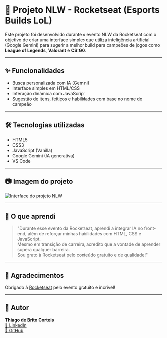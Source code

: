 # 🚀 Projeto NLW - Rocketseat (Esports Builds LoL)

Este projeto foi desenvolvido durante o evento NLW da Rocketseat com o objetivo de criar uma interface simples que utiliza inteligência artificial (Google Gemini) para sugerir a melhor build para campeões de jogos como **League of Legends**, **Valorant** e **CS:GO**. 

---

## ✨ Funcionalidades

- Busca personalizada com IA (Gemini)
- Interface simples em HTML/CSS
- Interação dinâmica com JavaScript
- Sugestão de itens, feitiços e habilidades com base no nome do campeão

---

## 🛠️ Tecnologias utilizadas

- HTML5
- CSS3
- JavaScript (Vanilla)
- Google Gemini (IA generativa)
- VS Code

---

## 📷 Imagem do projeto

![Interface do projeto NLW](image.png)

---

## 🧠 O que aprendi

> "Durante esse evento da Rocketseat, aprendi a integrar IA no front-end, além de reforçar minhas habilidades com HTML, CSS e JavaScript.  
Mesmo em transição de carreira, acredito que a vontade de aprender supera qualquer barreira.  
Sou grato à Rocketseat pelo conteúdo gratuito e de qualidade!"

---

## 🤝 Agradecimentos

Obrigado à [Rocketseat](https://www.rocketseat.com.br/) pelo evento gratuito e incrível!

---

## 📌 Autor

**Thiago de Brito Corteis**  
[🔗 LinkedIn](https://www.linkedin.com/in/thiiagobc)  
[🔗 GitHub](https://github.com/thiiagobc)
